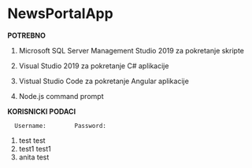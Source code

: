 # NewsPortalApp

**POTREBNO**
  1) Microsoft SQL Server Management Studio 2019 za pokretanje skripte

  2) Visual Studio 2019 za pokretanje C# aplikacije

  3) Vistual Studio Code za pokretanje Angular aplikacije

  4) Node.js command prompt

  
  **KORISNICKI PODACI**
  
      Username:        Password:
   1)  test            test
   2)  test1           test1
   3)  anita           test
